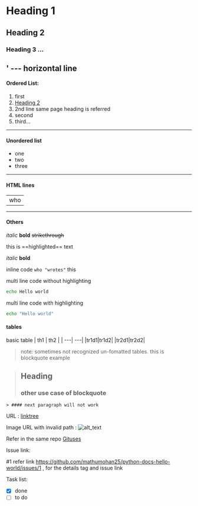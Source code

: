# Heading 1
## Heading 2
### Heading 3 ...
' --- horizontal line
---
#### Ordered List:
1. first
2. [Heading 2](#Heading-2)
3. 2nd line same page heading is referred
4. second
5. third...
---
#### Unordered list
- one
- two
- three
---
#### HTML lines
<table>
  <tr>
    <td>who</td>
  </tr>
</table>

---
#### Others

*italic*  **bold** ~~strikethrough~~ 

this is ==highlighted== text

_italic_ __bold__

inline code ` who "wrotes" ` this

multi line code without highlighting
```sh
echo Hello world
```

multi line code with highlighting
```sh
echo "Hello world"
```
#### tables
basic table
| th1 | th2 |
| ---| ---|
|tr1d1|tr1d2|
|tr2d1|tr2d2|

> note: sometimes not recognized un-fomatted tables. this is blockquote example

> ## Heading
  > ### other use case of blockquote
    > #### next paragraph will not work

URL : [linktree](https://linktr.ee/)

Image URL with invalid path : ![alt_text](http://<<dummy>>)

Refer in the same repo [Gituses](Readme.md)

Issue link:

#1 refer link https://github.com/mathumohan25/python-docs-hello-world/issues/1 , for the details tag and issue link

Task list:
- [x] done
- [ ] to do 
